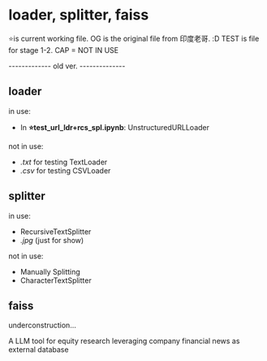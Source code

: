 # loader, splitter, faiss

⭐is current working file. 
OG is the original file from 印度老哥. :D
TEST is file for stage 1-2. 
CAP = NOT IN USE








------------- old ver. --------------

## loader 
in use: 
- In **⭐test_url_ldr+rcs_spl.ipynb**: UnstructuredURLLoader

not in use: 
- _.txt_ for testing TextLoader
- _.csv_ for testing CSVLoader

## splitter
in use: 
- RecursiveTextSplitter
- _.jpg_ (just for show)

not in use: 
- Manually Splitting
- CharacterTextSplitter

## faiss

underconstruction...









A LLM tool for equity research leveraging company financial news as external database
